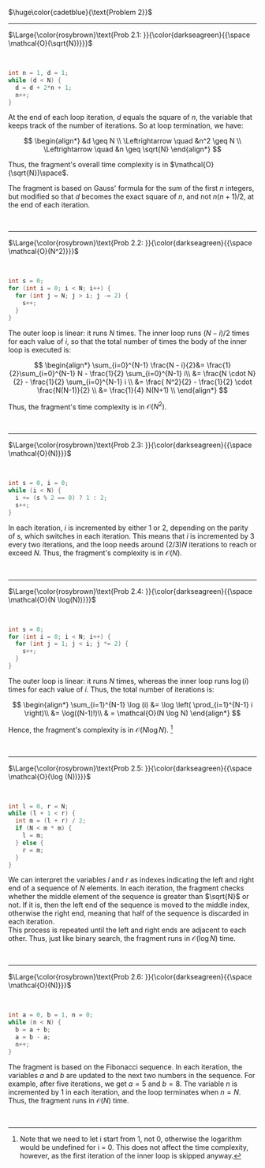 $\huge\color{cadetblue}{\text{Problem 2}}$

----------------------

$\Large{\color{rosybrown}\text{Prob 2.1: }}{\color{darkseagreen}{{\space \mathcal{O}(\sqrt{N})}}}$  

<br/>

```c
int n = 1, d = 1;
while (d < N) {
  d = d + 2*n + 1;
  n++;
}
```

At the end of each loop iteration, $d$ equals the square of $n$, the variable that keeps track of the number of iterations. So at loop termination, we have:

$$
\begin{align*}
&d \geq N \\
\Leftrightarrow \quad &n^2 \geq N \\
\Leftrightarrow \quad &n \geq \sqrt{N}
\end{align*}
$$

Thus, the fragment's overall time complexity is in $\mathcal{O}(\sqrt{N})\space$.

The fragment is based on Gauss' formula for the sum of the first $n$ integers, but modified so that $d$ becomes the exact square of $n$, and not $n(n+1)/2$, at the end of each iteration.

<br/>

----------------------

$\Large{\color{rosybrown}\text{Prob 2.2: }}{\color{darkseagreen}{{\space \mathcal{O}(N^2)}}}$  

<br/>

```c
int s = 0;
for (int i = 0; i < N; i++) {
  for (int j = N; j > i; j -= 2) {
    s++;
  }
}
```

The outer loop is linear: it runs $N$ times. The inner loop runs $(N - i)/2$ times for each value of $i$, so that the total number of times the body of the inner loop is executed is:

$$
\begin{align*}
\sum_{i=0}^{N-1} \frac{N - i}{2}&= \frac{1}{2}\sum_{i=0}^{N-1} N - \frac{1}{2} \sum_{i=0}^{N-1} i\\
&= \frac{N \cdot N}{2} - \frac{1}{2} \sum_{i=0}^{N-1} i \\
&= \frac{ N^2}{2} - \frac{1}{2} \cdot \frac{N(N-1)}{2} \\
&= \frac{1}{4} N(N+1) \\
\end{align*}
$$

Thus, the fragment's time complexity is in $\mathcal{O}(N^2)$.

<br/>

----------------------

$\Large{\color{rosybrown}\text{Prob 2.3: }}{\color{darkseagreen}{{\space \mathcal{O}(N)}}}$  

<br/>

```c
int s = 0, i = 0;
while (i < N) {
  i += (s % 2 == 0) ? 1 : 2;
  s++;
}
```

In each iteration, $i$ is incremented by either $1$ or $2$, depending on the parity of $s$, which switches in each iteration. This means that $i$ is incremented by $3$ every two iterations, and the loop needs around $(2/3)N$ iterations to reach or exceed $N$. Thus, the fragment's complexity is in $\mathcal{O}(N)$.

<br/>

----------------------

$\Large{\color{rosybrown}\text{Prob 2.4: }}{\color{darkseagreen}{{\space \mathcal{O}(N \log(N))}}}$  

<br/>

```c
int s = 0;
for (int i = 0; i < N; i++) {
  for (int j = 1; j < i; j *= 2) {
    s++;
  }
}
```

The outer loop is linear: it runs $N$ times, whereas the inner loop runs $\log(i)$ times for each value of $i$. Thus, the total number of iterations is:

$$
\begin{align*}
\sum_{i=1}^{N-1} \log (i) &= \log \left( \prod_{i=1}^{N-1} i \right)\\
&= \log((N-1)!)\\
& = \mathcal{O}(N \log N)
\end{align*}
$$

Hence, the fragment's complexity is in $\mathcal{O}(N \log N)$.  [^1]

[^1]: Note that we need to let i start from 1, not 0, otherwise the logarithm would be undefined for i = 0. This does not affect the time complexity, however, as the first iteration of the inner loop is skipped anyway.  

<br/>

----------------------

$\Large{\color{rosybrown}\text{Prob 2.5: }}{\color{darkseagreen}{{\space \mathcal{O}(\log (N))}}}$  

<br/>

```c
int l = 0, r = N;
while (l + 1 < r) {
  int m = (l + r) / 2;
  if (N < m * m) {
    l = m;
  } else {
    r = m;
  }
}
```

We can interpret the variables $l$ and $r$ as indexes indicating the left and right end of a sequence of $N$ elements. In each iteration, the fragment checks whether the middle element of the sequence is greater than $\sqrt{N}$ or not. If it is, then the left end of the sequence is moved to the middle index, otherwise the right end, meaning that half of the sequence is discarded in each iteration.  
This process is repeated until the left and right ends are adjacent to each other. Thus, just like binary search, the fragment runs in $\mathcal{O}(\log N)$ time.

<br/>

----------------------

$\Large{\color{rosybrown}\text{Prob 2.6: }}{\color{darkseagreen}{{\space \mathcal{O}(N)}}}$  

<br/>

```c
int a = 0, b = 1, n = 0;
while (n < N) {
  b = a + b;
  a = b - a;
  n++;
}
```

The fragment is based on the Fibonacci sequence. In each iteration, the variables $a$ and $b$ are updated to the next two numbers in the sequence. For example, after five iterations, we get $a = 5$ and $b = 8$. The variable $n$ is incremented by $1$ in each iteration, and the loop terminates when $n = N$. Thus, the fragment runs in $\mathcal{O}(N)$ time.

<br/>